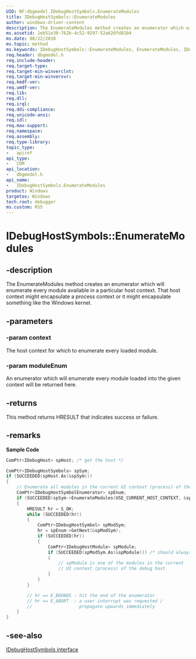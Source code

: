 ```yaml
---
UID: NF:dbgmodel.IDebugHostSymbols.EnumerateModules
title: IDebugHostSymbols::EnumerateModules
author: windows-driver-content
description: The EnumerateModules method creates an enumerator which will enumerate every module available in a particular host context.
ms.assetid: 1eb51e30-762b-4c52-9297-52a620fd8104
ms.date: 08/22/2018
ms.topic: method
ms.keywords: IDebugHostSymbols::EnumerateModules, EnumerateModules, IDebugHostSymbols.EnumerateModules, IDebugHostSymbols::EnumerateModules, IDebugHostSymbols.EnumerateModules
req.header: dbgmodel.h
req.include-header:
req.target-type:
req.target-min-winverclnt:
req.target-min-winversvr:
req.kmdf-ver:
req.umdf-ver:
req.lib:
req.dll:
req.irql: 
req.ddi-compliance:
req.unicode-ansi:
req.idl:
req.max-support:
req.namespace:
req.assembly:
req.type-library: 
topic_type: 
-	apiref
api_type: 
-	COM
api_location: 
-	dbgmodel.h
api_name: 
-	IDebugHostSymbols.EnumerateModules
product: Windows
targetos: Windows
tech.root: debugger
ms.custom: RS5
---
```


# IDebugHostSymbols::EnumerateModules


## -description

The EnumerateModules method creates an enumerator which will enumerate every module available in a particular host context. That host context might encapsulate a process context or it might encapsulate something like the Windows kernel. 

## -parameters

### -param context
The host context for which to enumerate every loaded module.

### -param moduleEnum
An enumerator which will enumerate every module loaded into the given context will be returned here.


## -returns
This method returns HRESULT that indicates success or failure.

## -remarks

**Sample Code**

```cpp
ComPtr<IDebugHost> spHost; /* get the host */

ComPtr<IDebugHostSymbols> spSym;
if (SUCCEEDED(spHost.As(&spSym)))
{
    // Enumerate all modules in the current UI context (process) of the debug host:
    ComPtr<IDebugHostSymbolEnumerator> spEnum;
    if (SUCCEEDED(spSym->EnumerateModules(USE_CURRENT_HOST_CONTEXT, &spEnum)))
    {
        HRESULT hr = S_OK;
        while (SUCCEEDED(hr))
        {
            ComPtr<IDebugHostSymbol> spModSym;
            hr = spEnum->GetNext(&spModSym);
            if (SUCCEEDED(hr))
            {
                ComPtr<IDebugHostModule> spModule;
                if (SUCCEEDED(spModSym.As(&spModule))) /* should always succeed */
                {
                    // spModule is one of the modules in the current
                    // UI context (process) of the debug host
                }
            }
        }

        // hr == E_BOUNDS : hit the end of the enumerator
        // hr == E_ABORT  : a user interrupt was requested / 
        //                  propagate upwards immediately
    }
}
```

## -see-also
[IDebugHostSymbols interface](nn-dbgmodel-idebughostsymbols.md)
